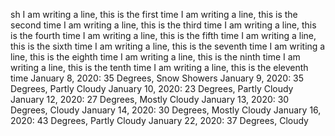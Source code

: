 sh I am writing a line, this is the first time
I am writing a line, this is the second time
I am writing a line, this is the third time
I am writing a line, this is the fourth time
I am writing a line, this is the fifth time
I am writing a line, this is the sixth time
I am writing a line, this is the seventh time
I am writing a line, this is the eighth time
I am writing a line, this is the ninth time
I am writing a line, this is the tenth time
I am writing a line, this is the eleventh time
January 8, 2020: 35 Degrees, Snow Showers
January 9, 2020: 35 Degrees, Partly Cloudy
January 10, 2020:  23 Degrees, Partly Cloudy
January 12, 2020: 27 Degrees, Mostly Cloudy
January 13, 2020: 30 Degrees, Cloudy
January 14, 2020: 30 Degrees, Mostly Cloudy
January 16, 2020: 43 Degrees, Partly Cloudy
January 22, 2020: 37 Degrees, Cloudy